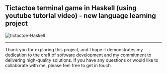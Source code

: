 ## Tictactoe terminal game in Haskell (using youtube tutorial video) - new language learning project

![tictactoe-Haskell](https://github.com/WiktorB2004/TicTacToe-Haskell/assets/62223421/d92eb8e6-04c1-46b6-bec4-7f9a45f2a446)

- - - -
Thank you for exploring this project, and I hope it demonstrates my dedication to the craft of software development and my commitment to delivering high-quality solutions. If you have any questions or would like to collaborate with me, please feel free to get in touch.
